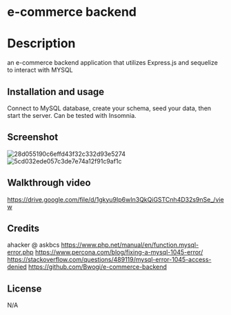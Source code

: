 # e-commerce backend

# Description
an e-commerce backend application that utilizes Express.js and sequelize to interact with MYSQL 

## Installation and usage
Connect to MySQL database, create your schema, seed your data, then start the server. 
Can be tested with Insomnia.

## Screenshot
![28d055190c6effd43f32c332d93e5274](https://github.com/ltuckr/e-commerce/assets/128933116/6e188618-67e1-4292-93f7-aa13b2277cea)
![5cd032ede057c3de7e74a12f91c9af1c](https://github.com/ltuckr/e-commerce/assets/128933116/9993228c-28fb-4432-b410-130bcffd72b5)

## Walkthrough video
https://drive.google.com/file/d/1gkyu9Ip6wIn3QkQiGSTCnh4D32s9nSe_/view

## Credits
ahacker @ askbcs 
https://www.php.net/manual/en/function.mysql-error.php
https://www.percona.com/blog/fixing-a-mysql-1045-error/
https://stackoverflow.com/questions/489119/mysql-error-1045-access-denied
https://github.com/Bwogi/e-commerce-backend

## License
N/A







    

